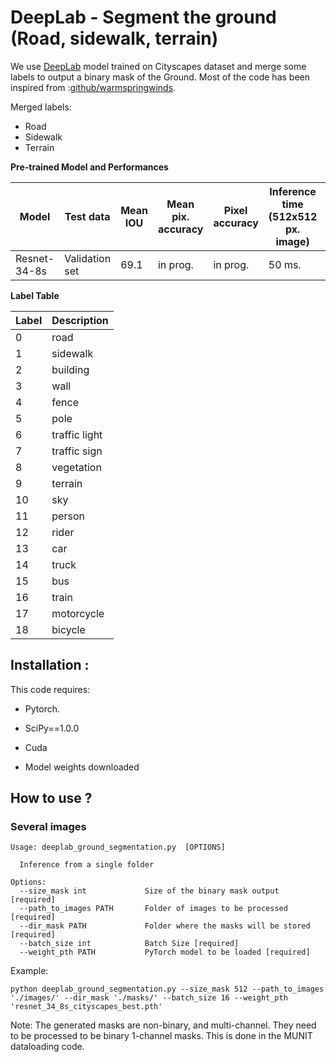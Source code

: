 # DeepLab - Segment the ground (Road, sidewalk, terrain)

We use [DeepLab](https://arxiv.org/pdf/1606.00915.pdf) model trained on Cityscapes dataset and merge some labels to output a binary mask of the Ground. Most of the code has been inspired from :[github/warmspringwinds](https://github.com/warmspringwinds/pytorch-segmentation-detection).

Merged labels: 

- Road
- Sidewalk
- Terrain

 
 **Pre-trained Model and Performances** 
 
 | Model            | Test data |Mean IOU | Mean pix. accuracy | Pixel accuracy|Inference time (512x512 px. image) | Model Download Link |
|------------------|-----------|---------|--------------------|----------------|----|---------------------|
| Resnet-34-8s   | Validation set  |69.1  | in prog.           | in prog.       |50 ms.| [Dropbox](https://www.dropbox.com/s/jeaw9ny0jtl60uc/resnet_34_8s_cityscapes_best.pth?dl=0)            | 

**Label Table**

| Label            | Description |
|------------------|-----------|
| 0            | road |
| 1            | sidewalk |
| 2            | building |
| 3            | wall |
| 4            | fence |
| 5            | pole |
| 6            | traffic light |
| 7            | traffic sign |
| 8 | vegetation |
| 9            | terrain|
| 10            | sky |
| 11            | person |
| 12            | rider |
| 13            | car |
| 14            | truck|
| 15            | bus|
| 16            | train|
| 17            | motorcycle|
| 18            | bicycle|


## Installation : 

This code requires:

- Pytorch.
- SciPy==1.0.0
- Cuda

- Model weights downloaded

## How to use ?
### Several images
```
Usage: deeplab_ground_segmentation.py  [OPTIONS]

  Inference from a single folder

Options:
  --size_mask int             Size of the binary mask output [required]
  --path_to_images PATH       Folder of images to be processed [required]
  --dir_mask PATH             Folder where the masks will be stored [required]
  --batch_size int            Batch Size [required]
  --weight_pth PATH           PyTorch model to be loaded [required]

```

Example:

```python deeplab_ground_segmentation.py --size_mask 512 --path_to_images './images/' --dir_mask './masks/' --batch_size 16 --weight_pth 'resnet_34_8s_cityscapes_best.pth'```

Note:
The generated masks are non-binary, and multi-channel. They need to be processed to be binary 1-channel masks. This is done in the MUNIT dataloading code.
